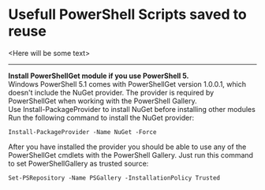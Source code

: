 # Usefull PowerShell Scripts saved to reuse
\<Here will be some text\> <br />

---
**Install PowerShellGet module if you use PowerShell 5.** <br />
Windows PowerShell 5.1 comes with PowerShellGet version 1.0.0.1, which doesn't include the NuGet provider. The provider is required by PowerShellGet when working with the PowerShell Gallery.<br />
Use Install-PackageProvider to install NuGet before installing other modules<br />
Run the following command to install the NuGet provider:
```console
Install-PackageProvider -Name NuGet -Force
```
After you have installed the provider you should be able to use any of the PowerShellGet cmdlets with the PowerShell Gallery.
Just run this command to set PowerShellGallery as trusted source:
```console
Set-PSRepository -Name PSGallery -InstallationPolicy Trusted
```
